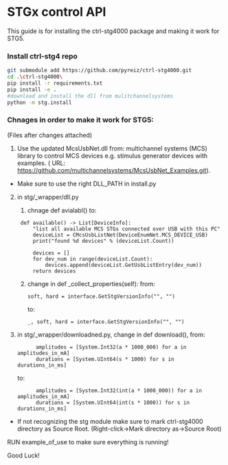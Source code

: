 # STGx control API 
This guide is for installing the ctrl-stg4000 package and making it work for STG5.

### Install ctrl-stg4 repo
```bash
git submodule add https://github.com/pyreiz/ctrl-stg4000.git
cd .\ctrl-stg4000\
pip install -r requirements.txt
pip install -e .
#download and install the dll from mulitchannelsystems
python -m stg.install
```

### Chnages in order to make it work for STG5:
(Files after changes attached)
1. Use the updated McsUsbNet.dll from:
   multichannel systems (MCS) library to control MCS devices e.g. stimulus generator devices with examples. (
   URL: https://github.com/multichannelsystems/McsUsbNet_Examples.git).

* Make sure to use the right DLL_PATH in install.py

2. in stg/_wrapper/dll.py
    1. chnage def avialabl() to:
   ```
    def available() -> List[DeviceInfo]:
        "list all available MCS STGs connected over USB with this PC"
        deviceList = CMcsUsbListNet(DeviceEnumNet.MCS_DEVICE_USB)
        print("found %d devices" % (deviceList.Count))
    
        devices = []
        for dev_num in range(deviceList.Count):
            devices.append(deviceList.GetUsbListEntry(dev_num))
        return devices
   ````

    2. change in def _collect_properties(self):
       from:
       ```
       soft, hard = interface.GetStgVersionInfo("", "")
       ```
       to:
       ```
       _, soft, hard = interface.GetStgVersionInfo("", "")
       ```

3. in stg/_wrapper/downloadned.py, change in def download(), from:
   ```
         amplitudes = [System.Int32(a * 1000_000) for a in amplitudes_in_mA]
         durations = [System.UInt64(s * 1000) for s in durations_in_ms]
   ```
   to:
   ````
         amplitudes = [System.Int32(int(a * 1000_000)) for a in amplitudes_in_mA]
         durations = [System.UInt64(int(s * 1000)) for s in durations_in_ms]
   ````

* If not recognizing the stg module make sure to mark ctrl-stg4000 directory as Source Root. 
(Right-click->Mark directory as->Source Root)

RUN example_of_use to make sure everything is running!

Good Luck!